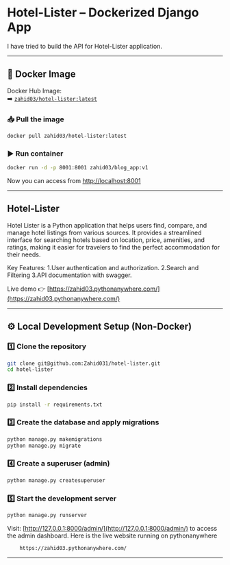 
#  Hotel-Lister – Dockerized Django App

I have tried to build the API for Hotel-Lister application.

---

## 🐳 Docker Image

Docker Hub Image:  
➡️ [`zahid03/hotel-lister:latest`](https://hub.docker.com/repository/docker/zahid03/hotel-lister/tags)

### 📥 Pull the image

```bash
docker pull zahid03/hotel-lister:latest
```

### ▶️ Run container

```bash
docker run -d -p 8001:8001 zahid03/blog_app:v1
```

Now you can access from  [http://localhost:8001](http://localhost:8001)

---

## Hotel-Lister

Hotel Lister is a Python application that helps users find, compare, and manage hotel listings from various sources. It provides a streamlined interface for searching hotels based on location, price, amenities, and ratings, making it easier for travelers to find the perfect accommodation for their needs.

Key Features:
1.User authentication and authorization.
2.Search and Filtering
3.API documentation with swagger.


Live demo 👉 [https://zahid03.pythonanywhere.com/](https://zahid03.pythonanywhere.com/)

---

## ⚙️ Local Development Setup (Non-Docker)

### 1️⃣ Clone the repository

```bash
git clone git@github.com:Zahid031/hotel-lister.git
cd hotel-lister
```

### 2️⃣ Install dependencies

```bash
pip install -r requirements.txt
```

### 3️⃣ Create the database and apply migrations

```bash
python manage.py makemigrations
python manage.py migrate
```

### 4️⃣ Create a superuser (admin)

```bash
python manage.py createsuperuser
```

### 5️⃣ Start the development server

```bash
python manage.py runserver
```

Visit: [http://127.0.0.1:8000/admin/](http://127.0.0.1:8000/admin/) to access the admin dashboard.
Here is the live website running on pythonanywhere

```bash
    https://zahid03.pythonanywhere.com/
```


---


